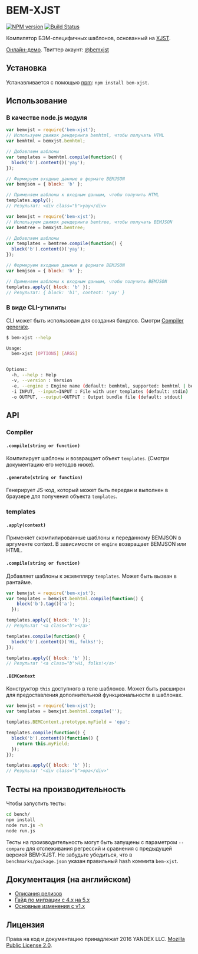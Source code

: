 # BEM-XJST

[![NPM version](http://img.shields.io/npm/v/bem-xjst.svg?style=flat)](http://www.npmjs.org/package/bem-xjst)
[![Build Status](http://img.shields.io/travis/bem/bem-xjst/master.svg)](https://travis-ci.org/bem/bem-xjst)

Компилятор БЭМ-специфичных шаблонов, основанный на [XJST](https://github.com/veged/xjst).

[Онлайн-демо](https://bem.github.io/bem-xjst/). Твиттер акаунт: [@bemxjst](https://twitter.com/bemxjst)

## Установка

Устанавливается с помощью [npm](https://npmjs.org): `npm install bem-xjst`.

## Использование

### В качестве node.js модуля

```js
var bemxjst = require('bem-xjst');
// Используем движок рендеринга bemhtml, чтобы получать HTML
var bemhtml = bemxjst.bemhtml;

// Добавляем шаблоны
var templates = bemhtml.compile(function() {
  block('b').content()('yay');
});

// Формируем входные данные в формате BEMJSON 
var bemjson = { block: 'b' };

// Применяем шаблоны к входным данным, чтобы получить HTML
templates.apply();
// Результат: <div class="b">yay</div>
```

```js
var bemxjst = require('bem-xjst');
// Используем движок рендеринга bemtree, чтобы получать BEMJSON
var bemtree = bemxjst.bemtree;

// Добавляем шаблоны
var templates = bemtree.compile(function() {
  block('b').content()('yay');
});

// Формируем входные данные в формате BEMJSON 
var bemjson = { block: 'b' };

// Применяем шаблоны к входным данным, чтобы получить BEMJSON
templates.apply({ block: 'b' });
// Результат: { block: 'b1', content: 'yay' }
```

### В виде CLI-утилиты

CLI может быть использован для создания бандлов. Смотри [Compiler
generate](#generatestring-or-function).

```bash
$ bem-xjst --help

Usage:
  bem-xjst [OPTIONS] [ARGS]


Options:
  -h, --help : Help
  -v, --version : Version
  -e, --engine : Engine name (default: bemhtml, supported: bemhtml | bemtree)
  -i INPUT, --input=INPUT : File with user templates (default: stdin)
  -o OUTPUT, --output=OUTPUT : Output bundle file (default: stdout)
```

## API

### Compiler

#### `.compile(string or function)`

Компилирует шаблоны и возвращает объект `templates`.
(Смотри документацию его методов ниже).

#### `.generate(string or function)`

Генерирует JS-код, который может быть передан и выполнен в браузере для
получения объекта `templates`.

### templates

#### `.apply(context)`

Применяет скомпилированные шаблоны к переданному BEMJSON в аргументе context.
В зависимости от `engine` возвращает BEMJSON или HTML.

#### `.compile(string or function)`

Добавляет шаблоны к экземпляру `templates`. Может быть вызван в рантайме.

```js
var bemxjst = require('bem-xjst');
var templates = bemxjst.bemhtml.compile(function() {
    block('b').tag()('a');
  });

templates.apply({ block: 'b' });
// Результат '<a class="b"></a>'

templates.compile(function() {
  block('b').content()('Hi, folks!');
});

templates.apply({ block: 'b' });
// Результат '<a class="b">Hi, folks!</a>'
```

#### `.BEMContext`

Конструктор `this` доступного в теле шаблонов. Может быть расширен для
предоставления дополнительной функциональности в шаблонах.

```js
var bemxjst = require('bem-xjst');
var templates = bemxjst.bemhtml.compile('');

templates.BEMContext.prototype.myField = 'opa';

templates.compile(function() {
  block('b').content()(function() {
    return this.myField;
  });
});

templates.apply({ block: 'b' });
// Результат '<div class="b">opa</div>'
```

## Тесты на производительность

Чтобы запустить тесты:

```bash
cd bench/
npm install
node run.js -h
node run.js
```

Тесты на производительность могут быть запущены с параметром `--compare`
для отслеживания регрессий и сравнения с предыдущей версией BEM-XJST. Не забудьте
 убедиться, что в `benchmarks/package.json` указан правильный hash коммита
 `bem-xjst`.

## Документация (на английском)

 * [Описания релизов](https://github.com/bem/bem-xjst/releases)
 * [Гайд по миграции с 4.x на 5.x](https://github.com/bem/bem-xjst/wiki/Migration-guide-from-4.x-to-5.x)
 * [Основные изменения с v1.x](https://github.com/bem/bem-xjst/wiki/Notable-changes-between-bem-xjst@1.x-and-bem-xjst@2.x)

## Лицензия

Права на код и документацию принадлежат 2016 YANDEX LLC.
[Mozilla Public License 2.0](LICENSE.txt).

[0]: https://github.com/bem/bem-xjst/wiki/Notable-changes-between-bem-xjst@1.x-and-bem-xjst@2.x
[1]: https://github.com/bem/bem-xjst/wiki/Notable-changes-between-bem-xjst@1.x-and-bem-xjst@2.x#this_str-is-gone
